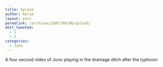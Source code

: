 ```yaml
---
title: Splash
author: Kerim
layout: post
permalink: /archives/2007/09/08/splash/
aktt_tweeted:
  - 1
  - 1
categories:
  - Juno
---
```

A four second video of Juno playing in the drainage ditch after the typhoon:



